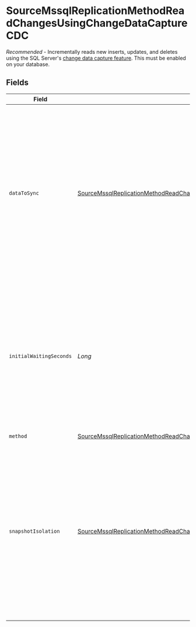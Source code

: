 # SourceMssqlReplicationMethodReadChangesUsingChangeDataCaptureCDC

<i>Recommended</i> - Incrementally reads new inserts, updates, and deletes using the SQL Server's <a href="https://docs.airbyte.com/integrations/sources/mssql/#change-data-capture-cdc">change data capture feature</a>. This must be enabled on your database.


## Fields

| Field                                                                                                                                                                                                                                                                                                                                                                                  | Type                                                                                                                                                                                                                                                                                                                                                                                   | Required                                                                                                                                                                                                                                                                                                                                                                               | Description                                                                                                                                                                                                                                                                                                                                                                            |
| -------------------------------------------------------------------------------------------------------------------------------------------------------------------------------------------------------------------------------------------------------------------------------------------------------------------------------------------------------------------------------------- | -------------------------------------------------------------------------------------------------------------------------------------------------------------------------------------------------------------------------------------------------------------------------------------------------------------------------------------------------------------------------------------- | -------------------------------------------------------------------------------------------------------------------------------------------------------------------------------------------------------------------------------------------------------------------------------------------------------------------------------------------------------------------------------------- | -------------------------------------------------------------------------------------------------------------------------------------------------------------------------------------------------------------------------------------------------------------------------------------------------------------------------------------------------------------------------------------- |
| `dataToSync`                                                                                                                                                                                                                                                                                                                                                                           | [SourceMssqlReplicationMethodReadChangesUsingChangeDataCaptureCDCDataToSync](../../models/shared/SourceMssqlReplicationMethodReadChangesUsingChangeDataCaptureCDCDataToSync.md)                                                                                                                                                                                                        | :heavy_minus_sign:                                                                                                                                                                                                                                                                                                                                                                     | What data should be synced under the CDC. "Existing and New" will read existing data as a snapshot, and sync new changes through CDC. "New Changes Only" will skip the initial snapshot, and only sync new changes through CDC.                                                                                                                                                        |
| `initialWaitingSeconds`                                                                                                                                                                                                                                                                                                                                                                | *Long*                                                                                                                                                                                                                                                                                                                                                                                 | :heavy_minus_sign:                                                                                                                                                                                                                                                                                                                                                                     | The amount of time the connector will wait when it launches to determine if there is new data to sync or not. Defaults to 300 seconds. Valid range: 120 seconds to 1200 seconds. Read about <a href="https://docs.airbyte.com/integrations/sources/mysql/#change-data-capture-cdc">initial waiting time</a>.                                                                           |
| `method`                                                                                                                                                                                                                                                                                                                                                                               | [SourceMssqlReplicationMethodReadChangesUsingChangeDataCaptureCDCMethod](../../models/shared/SourceMssqlReplicationMethodReadChangesUsingChangeDataCaptureCDCMethod.md)                                                                                                                                                                                                                | :heavy_check_mark:                                                                                                                                                                                                                                                                                                                                                                     | N/A                                                                                                                                                                                                                                                                                                                                                                                    |
| `snapshotIsolation`                                                                                                                                                                                                                                                                                                                                                                    | [SourceMssqlReplicationMethodReadChangesUsingChangeDataCaptureCDCInitialSnapshotIsolationLevel](../../models/shared/SourceMssqlReplicationMethodReadChangesUsingChangeDataCaptureCDCInitialSnapshotIsolationLevel.md)                                                                                                                                                                  | :heavy_minus_sign:                                                                                                                                                                                                                                                                                                                                                                     | Existing data in the database are synced through an initial snapshot. This parameter controls the isolation level that will be used during the initial snapshotting. If you choose the "Snapshot" level, you must enable the <a href="https://docs.microsoft.com/en-us/dotnet/framework/data/adonet/sql/snapshot-isolation-in-sql-server">snapshot isolation mode</a> on the database. |